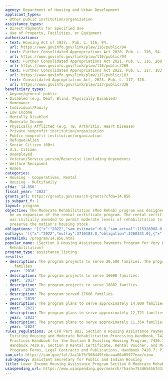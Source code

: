 ```yaml
---
agency: Department of Housing and Urban Development
applicant_types:
- Other public institution/organization
assistance_types:
- Direct Payments for Specified Use
- Use of Property, Facilities, or Equipment
authorizations:
- text: Housing Act of 1937;. Pub. L. 116, 94.
  url: https://www.govinfo.gov/link/plaw/116/public/94
- text: Further Consolidated Appropriations Act 2020. Pub. L. 116, 94.
  url: https://www.govinfo.gov/link/plaw/116/public/94
- text: Further Consolidated Appropriations Act 2021. Pub. L. 116, 260.
  url: https://www.govinfo.gov/link/plaw/116/public/260
- text: Further Consolidated Appropriations Act 2022. Pub. L. 117, 103.
  url: https://www.govinfo.gov/link/plaw/117/public/103
- text: Consolidated Appropriation Act, 2023. Pub. L. 117, 328.
  url: https://www.govinfo.gov/link/plaw/117/public/328
beneficiary_types:
- Anyone/general public
- Disabled (e.g. Deaf, Blind, Physically Disabled)
- Homeowner
- Individual/Family
- Low Income
- Mentally Disabled
- Moderate Income
- Physically Afflicted (e.g. TB, Arthritis, Heart Disease)
- Private nonprofit institution/organization
- Public nonprofit institution/organization
- Refugee/Alien
- Senior Citizen (60+)
- U.S. Citizen
- Unemployed
- Veteran/Service person/Reservist (including dependents
- Welfare Recipient
- Women
categories:
- Housing - Cooperatives, Rental
- Housing - Multifamily
cfda: '14.856'
fiscal_year: '2022'
grants_url: https://grants.gov/search-grants?cfda=14.856
is_subpart_f: 1
layout: program
objective: The Moderate Rehabilitation (Mod Rehab) program was designed in 1978 to
  be an expansion of the rental certificate program. The rental certificate program
  was initially amended to permit moderate levels of rehabilitation to upgrade and
  preserve the nation's housing stock.
obligations: '[{"x":"2022","sam_estimate":0.0,"sam_actual":115326988.0,"usa_spending_actual":104008893.0},{"x":"2023","sam_estimate":78900000.0,"sam_actual":0.0,"usa_spending_actual":79095834.0},{"x":"2024","sam_estimate":92800000.0,"sam_actual":0.0,"usa_spending_actual":80033607.0}]'
outlays: '[{"x":"2022","outlay":3716183.0,"obligation":3260341.0},{"x":"2023","outlay":4854184.0,"obligation":4838722.0},{"x":"2024","outlay":1064276.0,"obligation":2116590.0}]'
permalink: /program/14.856.html
popular_name: (Section 8 Housing Assistance Payments Program for Very Low Income Families-Moderate
  Rehabilitation)
program_type: assistance_listing
results:
- description: The program projects to serve 20,500 families. The program served 19,300
    families
  year: '2016'
- description: The program projects to serve 16600 families.
  year: '2017'
- description: The program projects to serve 18082 families.
  year: '2018'
- description: The program served 17686 families.
  year: '2019'
- description: The program plans to serve approximately 14,000 families.
  year: '2021'
- description: The program plans to serve approximately 12,721 families.
  year: '2023'
- description: The program plans to serve approximately 11,354 families.
  year: '2024'
rules_regulations: 24 CFR Part 882; Section 8 Housing Assistance Payments Program,
  Existing Housing and Moderate Rehabilitation Processing Handbook, 7420.3; PHA Administrative
  Practices Handbook for the Section 8 Existing Housing Program, 7420.7; Accounting
  Handbook 7420.6; Section 8 Rental Certificate, Rental Voucher, and Moderate Rehabilitation
  Programs Forms, Legal Contracts and Publications, Handbook 7420.7; PIH Notice 2001-13.
sam_url: https://sam.gov/fal/2ac1b75f508449febcaaa60a05977eae/view
sub-agency: Assistant Secretary for Public and Indian Housing
title: Lower Income Housing Assistance Program Section 8 Moderate Rehabilitation
usaspending_url: https://www.usaspending.gov/search/?hash=753d6565b7d3ac7c64cee1ed163c0757
---
```

